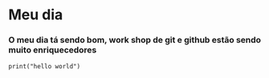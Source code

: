 # Meu dia 
### O meu dia tá sendo bom, work shop de git e github estão sendo muito enriquecedores 


```print("hello world")```
